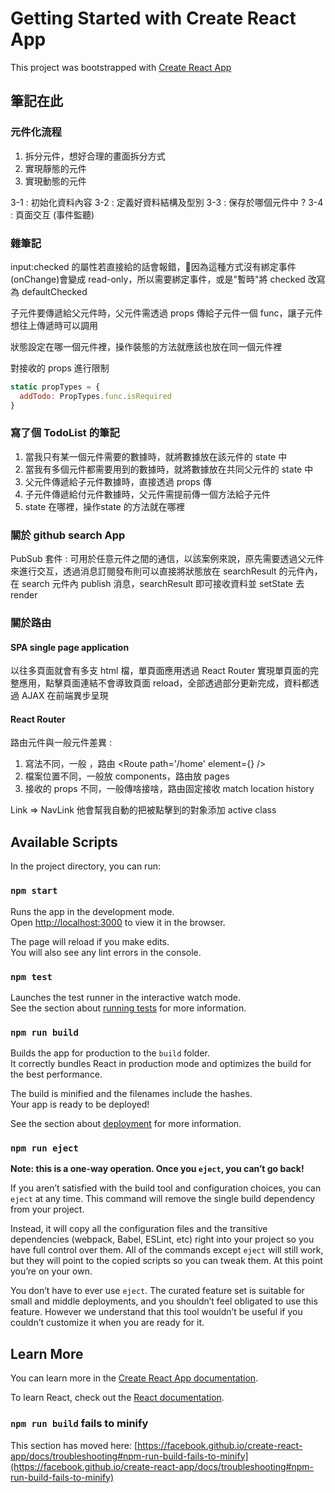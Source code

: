 # Getting Started with Create React App

This project was bootstrapped with [Create React App](https://github.com/facebook/create-react-app)

## 筆記在此

### 元件化流程

1. 拆分元件，想好合理的畫面拆分方式
2. 實現靜態的元件
3. 實現動態的元件

3-1 : 初始化資料內容
3-2 : 定義好資料結構及型別
3-3 : 保存於哪個元件中 ?
3-4 : 頁面交互 (事件監聽)


### 雜筆記
input:checked 的屬性若直接給的話會報錯，因為這種方式沒有綁定事件(onChange)會變成 read-only，所以需要綁定事件，或是"暫時"將 checked 改寫為 defaultChecked

子元件要傳遞給父元件時，父元件需透過 props 傳給子元件一個 func，讓子元件想往上傳遞時可以調用

狀態設定在哪一個元件裡，操作裝態的方法就應該也放在同一個元件裡

對接收的 props 進行限制
```JavaScript
static propTypes = {
  addTodo: PropTypes.func.isRequired
}
```

### 寫了個 TodoList 的筆記
1. 當我只有某一個元件需要的數據時，就將數據放在該元件的 state 中
2. 當我有多個元件都需要用到的數據時，就將數據放在共同父元件的 state 中
3. 父元件傳遞給子元件數據時，直接透過 props 傳
4. 子元件傳遞給付元件數據時，父元件需提前傳一個方法給子元件
5. state 在哪裡，操作state 的方法就在哪裡

### 關於 github search App

PubSub 套件 :
可用於任意元件之間的通信，以該案例來說，原先需要透過父元件來進行交互，透過消息訂閱發布則可以直接將狀態放在 searchResult 的元件內，在 search 元件內 publish 消息，searchResult 即可接收資料並 setState 去 render

### 關於路由

####  SPA single page application
以往多頁面就會有多支 html 檔，單頁面應用透過 React Router 實現單頁面的完整應用，點擊頁面連結不會導致頁面 reload，全部透過部分更新完成，資料都透過 AJAX 在前端異步呈現

#### React Router

路由元件與一般元件差異 :
1. 寫法不同，一般 <Demo/>，路由 <Route path='/home' element={<Home/>} />
2. 檔案位置不同，一般放 components，路由放 pages
3. 接收的 props 不同，一般傳啥接啥，路由固定接收 match location history


Link => NavLink 他會幫我自動的把被點擊到的對象添加 active class

## Available Scripts

In the project directory, you can run:

### `npm start`

Runs the app in the development mode.\
Open [http://localhost:3000](http://localhost:3000) to view it in the browser.

The page will reload if you make edits.\
You will also see any lint errors in the console.

### `npm test`

Launches the test runner in the interactive watch mode.\
See the section about [running tests](https://facebook.github.io/create-react-app/docs/running-tests) for more information.

### `npm run build`

Builds the app for production to the `build` folder.\
It correctly bundles React in production mode and optimizes the build for the best performance.

The build is minified and the filenames include the hashes.\
Your app is ready to be deployed!

See the section about [deployment](https://facebook.github.io/create-react-app/docs/deployment) for more information.

### `npm run eject`

**Note: this is a one-way operation. Once you `eject`, you can’t go back!**

If you aren’t satisfied with the build tool and configuration choices, you can `eject` at any time. This command will remove the single build dependency from your project.

Instead, it will copy all the configuration files and the transitive dependencies (webpack, Babel, ESLint, etc) right into your project so you have full control over them. All of the commands except `eject` will still work, but they will point to the copied scripts so you can tweak them. At this point you’re on your own.

You don’t have to ever use `eject`. The curated feature set is suitable for small and middle deployments, and you shouldn’t feel obligated to use this feature. However we understand that this tool wouldn’t be useful if you couldn’t customize it when you are ready for it.

## Learn More

You can learn more in the [Create React App documentation](https://facebook.github.io/create-react-app/docs/getting-started).

To learn React, check out the [React documentation](https://reactjs.org/).

### `npm run build` fails to minify

This section has moved here: [https://facebook.github.io/create-react-app/docs/troubleshooting#npm-run-build-fails-to-minify](https://facebook.github.io/create-react-app/docs/troubleshooting#npm-run-build-fails-to-minify)
